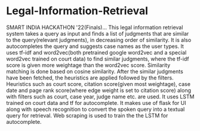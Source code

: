 # Legal-Information-Retrieval
SMART INDIA HACKATHON '22(Finals)... This legal information retrieval system takes a query as input and finds a list of judgments that are similar to the query(relevant judgments), in decreasing order of similarity. It is also autocompletes the query and suggests case names as the user types. It uses tf-idf and word2vec(both pretrained google word2vec and a special word2vec trained on court data) to find similar judgments, where the tf-idf score is given more weightage than the word2vec score. Similarity matching is done based on cosine similarity. After the similar judgments have been fetched, the heuristics are applied followed by the filters. Heuristics such as court score, citation score(given most weightage), case date and page rank score(where edge weight is set to citation score) along with filters such as court, case year, judge name etc. are used. It uses LSTM trained on court data and tf for autocomplete. It makes use of flask for UI along with speech recognition to convert the spoken query into a textual query for retrieval.
Web scraping is used to train the the LSTM for autocomplete.
